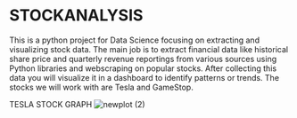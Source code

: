 # STOCKANALYSIS
This is a python project for Data Science focusing on extracting and visualizing stock data.
The main job is to extract financial data like historical share price and quarterly revenue reportings from various sources using Python libraries and webscraping on popular stocks. After collecting this data you will visualize it in a dashboard to identify patterns or trends. The stocks we will work with are Tesla and GameStop.

TESLA STOCK GRAPH
![newplot (2)](https://user-images.githubusercontent.com/79985347/169146165-884fc801-79ed-4a6d-8ae9-47d545fb625c.png)
